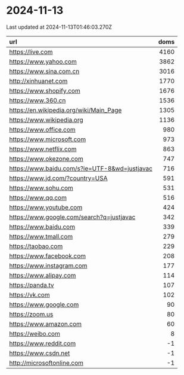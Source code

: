 # 2024-11-13

<!-- BEGIN -->
Last updated at 2024-11-13T01:46:03.270Z

url | doms
:- | -:
https://live.com | 4160
https://www.yahoo.com | 3862
https://www.sina.com.cn | 3016
http://xinhuanet.com | 1770
https://www.shopify.com | 1676
https://www.360.cn | 1536
https://en.wikipedia.org/wiki/Main_Page | 1305
https://www.wikipedia.org | 1136
https://www.office.com | 980
https://www.microsoft.com | 973
https://www.netflix.com | 863
https://www.okezone.com | 747
https://www.baidu.com/s?ie=UTF-8&wd=justjavac | 716
https://www.jd.com/?country=USA | 591
https://www.sohu.com | 531
https://www.qq.com | 516
https://www.youtube.com | 424
https://www.google.com/search?q=justjavac | 342
https://www.baidu.com | 339
https://www.tmall.com | 279
https://taobao.com | 229
https://www.facebook.com | 208
https://www.instagram.com | 177
https://www.alipay.com | 114
https://panda.tv | 107
https://vk.com | 102
https://www.google.com | 90
https://zoom.us | 80
https://www.amazon.com | 60
https://weibo.com | 8
https://www.reddit.com | -1
https://www.csdn.net | -1
http://microsoftonline.com | -1
<!-- END -->
